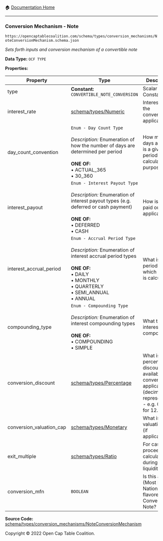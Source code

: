 :house: [Documentation Home](../../../../)

---

### Conversion Mechanism - Note

`https://opencaptablecoalition.com/schema/types/conversion_mechanisms/NoteConversionMechanism.schema.json`

_Sets forth inputs and conversion mechanism of a convertible note_

**Data Type:** `OCF TYPE`

**Properties:**

| Property                 | Type                                                                                                                                                                                                                          | Description                                                                                                               | Required   |
| ------------------------ | ----------------------------------------------------------------------------------------------------------------------------------------------------------------------------------------------------------------------------- | ------------------------------------------------------------------------------------------------------------------------- | ---------- |
| type                     | **Constant:** `CONVERTIBLE_NOTE_CONVERSION`                                                                                                                                                                                   | Scalar Constant                                                                                                           | `REQUIRED` |
| interest_rate            | [schema/types/Numeric](../../../schema/types/Numeric.md)                                                                                                                                                                      | Interest rate of the convertible (if applicable)                                                                          | `REQUIRED` |
| day_count_convention     | `Enum - Day Count Type`</br></br>_Description:_ Enumeration of how the number of days are determined per period</br></br>**ONE OF:** </br>&bull; ACTUAL_365 </br>&bull; 30_360                                                | How many days are there is a given period for calculation purposes?                                                       | `REQUIRED` |
| interest_payout          | `Enum - Interest Payout Type`</br></br>_Description:_ Enumeration of interest payout types (e.g. deferred or cash payment)</br></br>**ONE OF:** </br>&bull; DEFERRED </br>&bull; CASH                                         | How is interest paid out (if at applicable)                                                                               | `REQUIRED` |
| interest_accrual_period  | `Enum - Accrual Period Type`</br></br>_Description:_ Enumeration of interest accrual period types</br></br>**ONE OF:** </br>&bull; DAILY </br>&bull; MONTHLY </br>&bull; QUARTERLY </br>&bull; SEMI_ANNUAL </br>&bull; ANNUAL | What is the period over which interest is calculated?                                                                     | `REQUIRED` |
| compounding_type         | `Enum - Compounding Type`</br></br>_Description:_ Enumeration of interest compounding types</br></br>**ONE OF:** </br>&bull; COMPOUNDING </br>&bull; SIMPLE                                                                   | What type of interest compounding?                                                                                        | `REQUIRED` |
| conversion_discount      | [schema/types/Percentage](../../../schema/types/Percentage.md)                                                                                                                                                                | What is the percentage discount available upon conversion, if applicable? (decimal representation - e.g. 0.125 for 12.5%) | -          |
| conversion_valuation_cap | [schema/types/Monetary](../../../schema/types/Monetary.md)                                                                                                                                                                    | What is the valuation cap (if applicable)?                                                                                | -          |
| exit_multiple            | [schema/types/Ratio](../../../schema/types/Ratio.md)                                                                                                                                                                          | For cash proceeds calculation during a liquidity event.                                                                   | -          |
| conversion_mfn           | `BOOLEAN`                                                                                                                                                                                                                     | Is this an MFN (Most Favored Nations) flavored Convertible Note?                                                          | -          |

**Source Code:** [schema/types/conversion_mechanisms/NoteConversionMechanism](../../../../schema/types/conversion_mechanisms/NoteConversionMechanism.schema.json)

Copyright © 2022 Open Cap Table Coalition.
